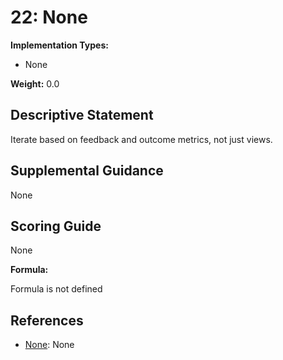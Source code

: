 # 22: None

**Implementation Types:**

- None

**Weight:** 0.0

## Descriptive Statement

Iterate based on feedback and outcome metrics, not just views.

## Supplemental Guidance

None

## Scoring Guide

None

**Formula:**

Formula is not defined

## References

- [None](None): None

